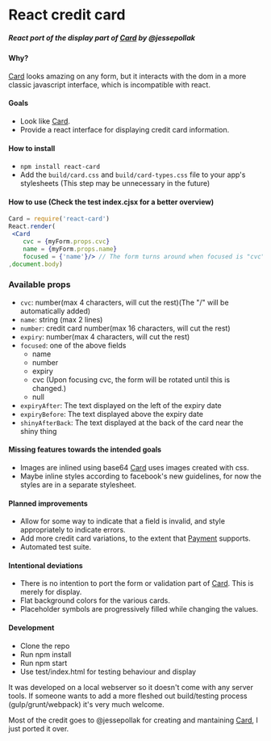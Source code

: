 # React credit card

##### React port of the display part of [Card](http://github.com/jessepollak/card) by @jessepollak

#### Why?

[Card](http://github.com/jessepollak/card) looks amazing on any form, but it interacts with the dom in a more classic javascript interface, which is incompatible with react.

#### Goals

- Look like [Card](http://github.com/jessepollak/card).
- Provide a react interface for displaying credit card information.

#### How to install
  
- `npm install react-card`
- Add the `build/card.css` and `build/card-types.css` file to your app's stylesheets (This step may be unnecessary in the future)

#### How to use (Check the test index.cjsx for a better overview)

```jsx
Card = require('react-card')
React.render(
 <Card 
    cvc = {myForm.props.cvc} 
    name = {myForm.props.name} 
    focused = {'name'}/> // The form turns around when focused is "cvc"
,document.body)
```

### Available props
  
  - `cvc`: number(max 4 characters, will cut the rest)(The "/" will be automatically added)
  - `name`: string (max 2 lines)
  - `number`: credit card number(max 16 characters, will cut the rest)
  - `expiry`: number(max 4 characters, will cut the rest) 
  - `focused`: one of the above fields
    - name
    - number
    - expiry
    - cvc (Upon focusing cvc, the form will be rotated until this is changed.)
    - null
  - `expiryAfter`: The text displayed on the left of the expiry date
  - `expiryBefore`: The text displayed above the expiry date
  - `shinyAfterBack`: The text displayed at the back of the card near the shiny thing

#### Missing features towards the intended goals

- Images are inlined using base64 [Card](http://github.com/jessepollak/card) uses images created with css.
- Maybe inline styles according to facebook's new guidelines, for now the styles are in a separate stylesheet.

#### Planned improvements

- Allow for some way to indicate that a field is invalid, and style appropriately to indicate errors. 
- Add more credit card variations, to the extent that [Payment](http://github.com/jessepollak/card) supports. 
- Automated test suite.

#### Intentional deviations

- There is no intention to port the form or validation part of [Card](http://github.com/jessepollak/card). This is merely for display.
- Flat background colors for the various cards.
- Placeholder symbols are progressively filled while changing the values.

#### Development

  - Clone the repo
  - Run npm install
  - Run npm start
  - Use test/index.html for testing behaviour and display

It was developed on a local webserver so it doesn't come with any server tools.
If someone wants to add a more fleshed out build/testing process (gulp/grunt/webpack) it's very much welcome.

Most of the credit goes to @jessepollak for creating and mantaining [Card](http://github.com/jessepollak/card), I just ported it over.

